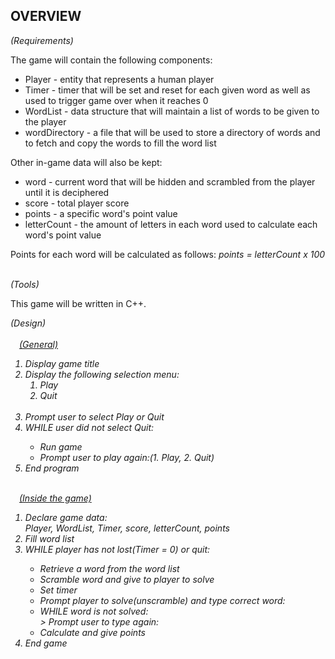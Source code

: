 <h2>OVERVIEW</h2>
<em>(Requirements)</em>
<p>The game will contain the following components:</p>
<ul>
<li>Player - entity that represents a human player</li>
<li>Timer - timer that will be set and reset for each given word as well as used to trigger game over when it reaches 0</li>
<li>WordList - data structure that will maintain a list of words to be given to the player</li>
<li>wordDirectory - a file that will be used to store a directory of words and to fetch and copy the words to fill the word list</li>
</ul>
<p>Other in-game data will also be kept:</p>
<ul>
<li>word - current word that will be hidden and scrambled from the player until it is deciphered</li>
<li>score - total player score</li>
<li>points - a specific word's point value</li>
<li>letterCount - the amount of letters in each word used to calculate each word's point value</li>
</ul>
<p>Points for each word will be calculated as follows: <em>points = letterCount x 100 </em> </p>
<br>
<em>(Tools)</em>
<br>
<p>This game will be written in C++.</p>

<em>(Design)</em>
<br><br>
&emsp;<span style="text-decoration: underline"><em>(General)</em></span>
<em>
<ol>
<li>Display game title</li>
<li>Display the following selection menu:<br>
<ol>
	<em><li><em>Play</em></li></em>
	<em><li><em>Quit</em></li></em>
</ol>
<br>
<li>Prompt user to select Play or Quit</li>
<li>WHILE user did not select Quit:</li>
<ul>
<li>Run game</li>
<li>Prompt user to play again:(1. Play, 2. Quit)</li>
</ul>
<li>End program</li>
</ol>
<br>
&emsp;<span style="text-decoration: underline"><em>(Inside the game)</em></span>
<ol>
	<li>Declare game data:<br>
	Player, WordList, Timer, score, letterCount, points</li>
	<li>Fill word list</li>
	<li>WHILE player has not lost(Timer = 0) or quit:</li>
	<ul>
		<li>Retrieve a word from the word list</li>
		<li>Scramble word and give to player to solve</li>
		<li>Set timer</li>
		<li>Prompt player to solve(unscramble) and type correct word:</li>
		<li>WHILE word is not solved:<br> > Prompt user to type again:</li>
		<li>Calculate and give points</li>
	</ul>
	<li>End game</li>
</ol>
</em>
